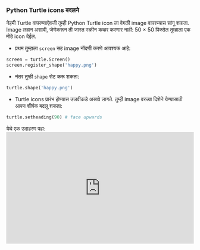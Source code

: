 ### Python Turtle icons बदलने

नेहमी Turtle वापरण्याऐवजी तुम्ही Python Turtle icon ला वेगळी image वापरण्यास सांगू शकता. Image लहान असावी, जेणेकरून ती जास्त स्क्रीन कव्हर करणार नाही: 50 × 50 पिक्सेल तुम्हाला एक मोठे icon देईल.

+ प्रथम तुम्हाला `screen` सह image नोंदणी करणे आवश्यक आहे:

```python
screen = turtle.Screen()
screen.register_shape('happy.png') 
```

+ नंतर तुम्ही `shape` सेट करू शकता:

```python
turtle.shape('happy.png')
```

+ Turtle icons प्रारंभ होण्यास उजवीकडे असावे लागते. तुम्ही image वरच्या दिशेने येण्यासाठी आपण शीर्षक बदलू शकता:

```python
turtle.setheading(90) # face upwards
```

येथे एक उदाहरण पहा: <iframe src="https://trinket.io/embed/python/5f68ef3fd7?start=result" width="100%" height="300" frameborder="0" marginwidth="0" marginheight="0" allowfullscreen></iframe>